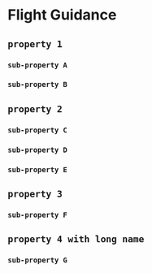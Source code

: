 # Flight Guidance

## `property 1`

### `sub-property A`

### `sub-property B`

## `property 2`

### `sub-property C`

### `sub-property D`

### `sub-property E`

## `property 3`

### `sub-property F`

## `property 4 with long name`

### `sub-property G`

